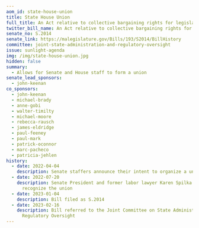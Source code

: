 ```yaml
---
aom_id: state-house-union
title: State House Union
full_title: An Act relative to collective bargaining rights for legislative employees
twitter_bill_name: An Act relative to collective bargaining rights for legislative employees
senate_no: S.2014
senate_link: https://malegislature.gov/Bills/193/S2014/BillHistory
committee: joint-state-administration-and-regulatory-oversight
issue: sunlight-agenda
img: /img/state-house-union.jpg
hidden: false
summary:
  - Allows for Senate and House staff to form a union
senate_lead_sponsors:
  - john-keenan
co_sponsors:
  - john-keenan
  - michael-brady
  - anne-gobi
  - walter-timilty
  - michael-moore
  - rebecca-rausch
  - james-eldridge
  - paul-feeney
  - paul-mark
  - patrick-oconnor
  - marc-pacheco
  - patricia-jehlen
history:
  - date: 2022-04-04
    description: Senate staffers announce their intent to organize a union
  - date: 2022-07-20
    description: Senate President and former labor lawyer Karen Spilka refuses to
      recognize the union
  - date: 2023-01-04
    description: Bill filed as S.2014
  - date: 2023-02-16
    description: Bill referred to the Joint Committee on State Administration and
      Regulatory Oversight
---
```

